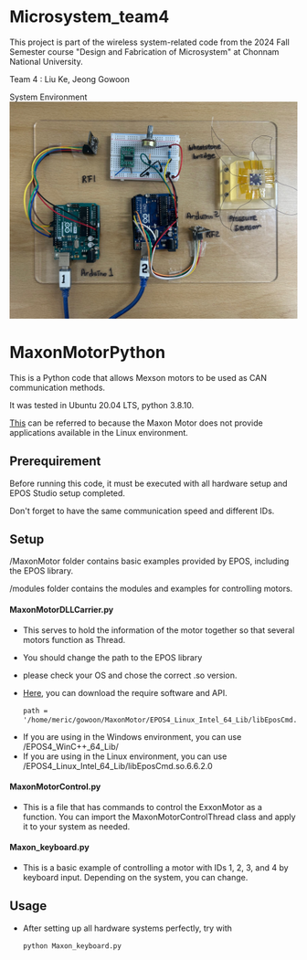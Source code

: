 # Microsystem_team4
This project is part of the wireless system-related code from the 2024 Fall Semester course "Design and Fabrication of Microsystem" at Chonnam National University.

Team 4 : Liu Ke, Jeong Gowoon

System Environment 
![System Diagram](SystemSetup.jpg)



# MaxonMotorPython


This is a Python code that allows Mexson motors to be used as CAN communication methods.

It was tested in Ubuntu 20.04 LTS, python 3.8.10. 

[This](https://support.maxongroup.com/hc/en-us/articles/360012695739) can be referred to because the Maxon Motor does not provide applications available in the Linux environment.


## Prerequirement

Before running this code, it must be executed with all hardware setup and EPOS Studio setup completed. 

Don't forget to have the same communication speed and different IDs.

## Setup

/MaxonMotor folder contains basic examples provided by EPOS, including the EPOS library.

/modules folder contains the modules and examples for controlling motors. 

#### MaxonMotorDLLCarrier.py
  
+ This serves to hold the information of the motor together so that several motors function as Thread.

+ You should change the path to the EPOS library

+ please check your OS and chose the correct .so version.

+ [Here](https://www.maxongroup.com/maxon/view/product/control/Positionierung/EPOS-4/546714), you can download the require software and API. 
  
      path =  '/home/meric/gowoon/MaxonMotor/EPOS4_Linux_Intel_64_Lib/libEposCmd.so.6.6.2.0'
  
- If you are using in the Windows environment, you can use /EPOS4_WinC++_64_Lib/
- If you are using in the Linux environment, you can use /EPOS4_Linux_Intel_64_Lib/libEposCmd.so.6.6.2.0

#### MaxonMotorControl.py

+ This is a file that has commands to control the ExxonMotor as a function. You can import the MaxonMotorControlThread class and apply it to your system as needed.

#### Maxon_keyboard.py

+ This is a basic example of controlling a motor with IDs 1, 2, 3, and 4 by keyboard input. Depending on the system, you can change.

## Usage

+ After setting up all hardware systems perfectly, try with

      python Maxon_keyboard.py


